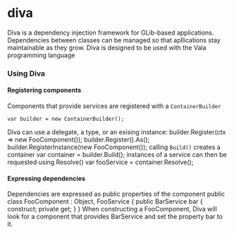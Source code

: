 # diva

Diva is a dependency injection framework for GLib-based applications.
Dependencies between classes can be managed so that apllications stay maintainable as they grow.
Diva is designed to be used with the Vala programming language

### Using Diva

#### Registering components

Components that provide services are registered with a ```ContainerBuilder```

    var builder = new ContainerBuilder();
Diva can use a delegate, a type, or an exising instance:
    builder.Register<FooService>(ctx => new FooComponent());
    builder.Register<FooComponent>().As<FooService>();
    builder.RegisterInstance<FooService>(new FooComponent());
calling ```Build()``` creates a container
    var container = builder.Build();
instances of a service can then be requested using Resolve<T>()
    var fooService = container.Resolve<FooService>();

#### Expressing dependencies

Dependencies are expressed as public properties of the component
    public class FooComponent : Object, FooService
    {
        public BarService bar { construct; private get; }
    }
When constructing a FooComponent, Diva will look for a component that provides BarService and
set the property bar to it.
